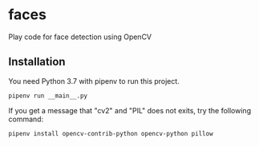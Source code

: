 # faces
Play code for face detection using OpenCV

## Installation
You need Python 3.7 with pipenv to run this project.
```
pipenv run __main__.py
```
If you get a message that "cv2" and "PIL" does not exits, try the following command:
```
pipenv install opencv-contrib-python opencv-python pillow
```
